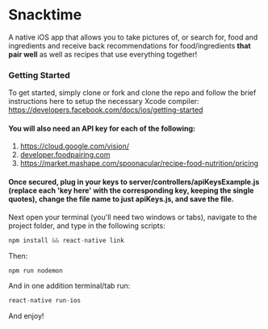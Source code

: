 # Snacktime
A native iOS app that allows you to take pictures of, or search for, food and ingredients and receive back recommendations for food/ingredients <strong>that pair well</strong> as well as recipes that use everything together!

### Getting Started
To get started, simply clone or fork and clone the repo and follow the brief instructions here to setup the necessary Xcode compiler: https://developers.facebook.com/docs/ios/getting-started

#### You will also need an API key for each of the following:

1. https://cloud.google.com/vision/
2. <a href="developer.foodpairing.com">developer.foodpairing.com</a>
3. https://market.mashape.com/spoonacular/recipe-food-nutrition/pricing

#### Once secured, plug in your keys to server/controllers/apiKeysExample.js (replace each 'key here' with the corresponding key, keeping the single quotes), change the file name to just apiKeys.js, and save the file.

Next open your terminal (you'll need two windows or tabs), navigate to the project folder, and type in the following scripts:

```javascript
npm install && react-native link
```

Then:
```javascript
npm run nodemon
```

And in one addition terminal/tab run:
```javascript
react-native run-ios
```

And enjoy!

